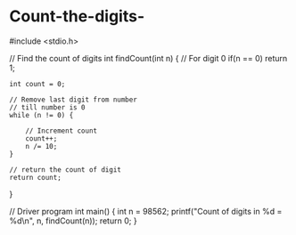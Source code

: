 # Count-the-digits-
#include <stdio.h>

// Find the count of digits
int findCount(int n)
{
      // For digit 0
      if(n == 0)
          return 1;
      
    int count = 0;

    // Remove last digit from number
    // till number is 0
    while (n != 0) {

        // Increment count
        count++;
        n /= 10;
    }

    // return the count of digit
    return count;
}

// Driver program
int main()
{
    int n = 98562;
    printf("Count of digits in %d = %d\n", n, findCount(n));
    return 0;
}
